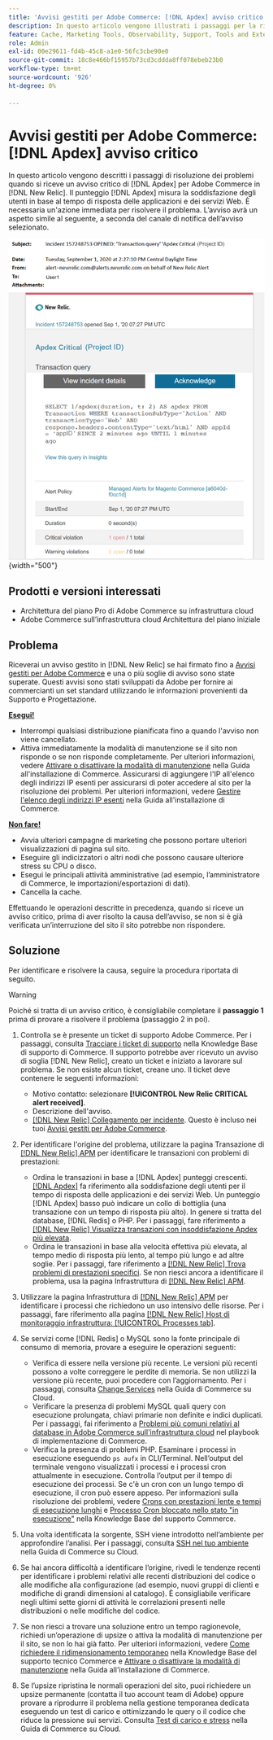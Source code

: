 ```yaml
---
title: 'Avvisi gestiti per Adobe Commerce: [!DNL Apdex] avviso critico'
description: In questo articolo vengono illustrati i passaggi per la risoluzione dei problemi quando si riceve un  [!DNL Apdex] avviso critico per Adobe Commerce in [!DNL New Relic]. The [!DNL Apdex] score, che misura la soddisfazione degli utenti in base al tempo di risposta delle applicazioni e dei servizi Web. È necessaria un'azione immediata per risolvere il problema.
feature: Cache, Marketing Tools, Observability, Support, Tools and External Services
role: Admin
exl-id: 00e29611-fd4b-45c8-a1e0-56fc3cbe90e0
source-git-commit: 18c8e466bf15957b73cd3cddda8ff078ebeb23b0
workflow-type: tm+mt
source-wordcount: '926'
ht-degree: 0%

---
```


# Avvisi gestiti per Adobe Commerce: [!DNL Apdex] avviso critico

In questo articolo vengono descritti i passaggi di risoluzione dei problemi quando si riceve un avviso critico di [!DNL Apdex] per Adobe Commerce in [!DNL New Relic]. Il punteggio [!DNL Apdex] misura la soddisfazione degli utenti in base al tempo di risposta delle applicazioni e dei servizi Web. È necessaria un&#39;azione immediata per risolvere il problema. L’avviso avrà un aspetto simile al seguente, a seconda del canale di notifica dell’avviso selezionato.

![avviso critico apdex](../../assets/managed-alerts/apdex-critical-magento-managed.png){width="500"}

## Prodotti e versioni interessati

* Architettura del piano Pro di Adobe Commerce su infrastruttura cloud
* Adobe Commerce sull’infrastruttura cloud Architettura del piano iniziale

## Problema

Riceverai un avviso gestito in [!DNL New Relic] se hai firmato fino a [Avvisi gestiti per Adobe Commerce](managed-alerts-for-magento-commerce.md) e una o più soglie di avviso sono state superate. Questi avvisi sono stati sviluppati da Adobe per fornire ai commercianti un set standard utilizzando le informazioni provenienti da Supporto e Progettazione.

<u> **Esegui!** </u>

* Interrompi qualsiasi distribuzione pianificata fino a quando l&#39;avviso non viene cancellato.
* Attiva immediatamente la modalità di manutenzione se il sito non risponde o se non risponde completamente. Per ulteriori informazioni, vedere [Attivare o disattivare la modalità di manutenzione](https://experienceleague.adobe.com/en/docs/commerce-operations/installation-guide/tutorials/maintenance-mode) nella Guida all&#39;installazione di Commerce. Assicurarsi di aggiungere l&#39;IP all&#39;elenco degli indirizzi IP esenti per assicurarsi di poter accedere al sito per la risoluzione dei problemi. Per ulteriori informazioni, vedere [Gestire l&#39;elenco degli indirizzi IP esenti](https://experienceleague.adobe.com/en/docs/commerce-operations/installation-guide/tutorials/maintenance-mode#maintain-the-list-of-exempt-ip-addresses) nella Guida all&#39;installazione di Commerce.

<u>**Non fare!**</u>

* Avvia ulteriori campagne di marketing che possono portare ulteriori visualizzazioni di pagina sul sito.
* Eseguire gli indicizzatori o altri nodi che possono causare ulteriore stress su CPU o disco.
* Esegui le principali attività amministrative (ad esempio, l’amministratore di Commerce, le importazioni/esportazioni di dati).
* Cancella la cache.

Effettuando le operazioni descritte in precedenza, quando si riceve un avviso critico, prima di aver risolto la causa dell’avviso, se non si è già verificata un’interruzione del sito il sito potrebbe non rispondere.

## Soluzione

Per identificare e risolvere la causa, seguire la procedura riportata di seguito.

>[!WARNING]
>
>Poiché si tratta di un avviso critico, è consigliabile completare il **passaggio 1** prima di provare a risolvere il problema (passaggio 2 in poi).

1. Controlla se è presente un ticket di supporto Adobe Commerce. Per i passaggi, consulta [Tracciare i ticket di supporto](https://experienceleague.adobe.com/en/docs/commerce-knowledge-base/kb/help-center-guide/magento-help-center-user-guide#track-support-case) nella Knowledge Base di supporto di Commerce. Il supporto potrebbe aver ricevuto un avviso di soglia [!DNL New Relic], creato un ticket e iniziato a lavorare sul problema. Se non esiste alcun ticket, creane uno. Il ticket deve contenere le seguenti informazioni:
   * Motivo contatto: selezionare **[!UICONTROL New Relic CRITICAL alert received]**.
   * Descrizione dell&#39;avviso.
   * [[!DNL New Relic] Collegamento per incidente](https://docs.newrelic.com/docs/alerts-applied-intelligence/new-relic-alerts/alert-incidents/view-violation-event-details-incidents). Questo è incluso nei tuoi [Avvisi gestiti per Adobe Commerce](managed-alerts-for-magento-commerce.md).
1. Per identificare l&#39;origine del problema, utilizzare la pagina Transazione di [[!DNL New Relic] APM](https://docs.newrelic.com/docs/apm/applications-menu/monitoring/transactions-page-find-specific-performance-problems) per identificare le transazioni con problemi di prestazioni:
   * Ordina le transazioni in base a [!DNL Apdex] punteggi crescenti. [[!DNL Apdex]](https://docs.newrelic.com/docs/apm/new-relic-apm/apdex/apdex-measure-user-satisfaction) fa riferimento alla soddisfazione degli utenti per il tempo di risposta delle applicazioni e dei servizi Web. Un punteggio [!DNL Apdex] basso può indicare un collo di bottiglia (una transazione con un tempo di risposta più alto). In genere si tratta del database, [!DNL Redis] o PHP. Per i passaggi, fare riferimento a [[!DNL New Relic] Visualizza transazioni con insoddisfazione Apdex più elevata](https://docs.newrelic.com/docs/apm/new-relic-apm/apdex/apdex-measure-user-satisfaction/#dissatisfaction).
   * Ordina le transazioni in base alla velocità effettiva più elevata, al tempo medio di risposta più lento, al tempo più lungo e ad altre soglie. Per i passaggi, fare riferimento a [[!DNL New Relic] Trova problemi di prestazioni specifici](https://docs.newrelic.com/docs/apm/applications-menu/monitoring/transactions-page-find-specific-performance-problems). Se non riesci ancora a identificare il problema, usa la pagina Infrastruttura di [[!DNL New Relic] APM](https://docs.newrelic.com/docs/infrastructure/infrastructure-ui-pages/infra-hosts-ui-page/).
1. Utilizzare la pagina Infrastruttura di [[!DNL New Relic] APM](https://docs.newrelic.com/docs/infrastructure/infrastructure-ui-pages/infra-hosts-ui-page/) per identificare i processi che richiedono un uso intensivo delle risorse. Per i passaggi, fare riferimento alla pagina [[!DNL New Relic] Host di monitoraggio infrastruttura: [!UICONTROL Processes tab]](https://docs.newrelic.com/docs/infrastructure/infrastructure-ui-pages/infra-hosts-ui-page/#processes).
1. Se servizi come [!DNL Redis] o MySQL sono la fonte principale di consumo di memoria, provare a eseguire le operazioni seguenti:
   * Verifica di essere nella versione più recente. Le versioni più recenti possono a volte correggere le perdite di memoria. Se non utilizzi la versione più recente, puoi procedere con l’aggiornamento. Per i passaggi, consulta [Change Services](https://experienceleague.adobe.com/docs/commerce-cloud-service/user-guide/configure/service/services-yaml.html) nella Guida di Commerce su Cloud.
   * Verificare la presenza di problemi MySQL quali query con esecuzione prolungata, chiavi primarie non definite e indici duplicati. Per i passaggi, fai riferimento a [Problemi più comuni relativi al database in Adobe Commerce sull&#39;infrastruttura cloud](https://experienceleague.adobe.com/docs/commerce-operations/implementation-playbook/best-practices/maintenance/resolve-database-performance-issues.html) nel playbook di implementazione di Commerce.
   * Verifica la presenza di problemi PHP. Esaminare i processi in esecuzione eseguendo `ps aufx` in CLI/Terminal. Nell’output del terminale vengono visualizzati i processi e i processi cron attualmente in esecuzione. Controlla l’output per il tempo di esecuzione dei processi. Se c&#39;è un cron con un lungo tempo di esecuzione, il cron può essere appeso. Per informazioni sulla risoluzione dei problemi, vedere [Crons con prestazioni lente e tempi di esecuzione lunghi](https://experienceleague.adobe.com/en/docs/commerce-knowledge-base/kb/troubleshooting/miscellaneous/slow-performance-slow-and-long-running-crons) e [Processo Cron bloccato nello stato &quot;in esecuzione&quot;](https://experienceleague.adobe.com/en/docs/commerce-knowledge-base/kb/troubleshooting/miscellaneous/cron-job-is-stuck-in-running-status) nella Knowledge Base del supporto Commerce.

1. Una volta identificata la sorgente, SSH viene introdotto nell’ambiente per approfondire l’analisi. Per i passaggi, consulta [SSH nel tuo ambiente](https://experienceleague.adobe.com/en/docs/commerce-cloud-service/user-guide/develop/secure-connections#ssh) nella Guida di Commerce su Cloud.
1. Se hai ancora difficoltà a identificare l’origine, rivedi le tendenze recenti per identificare i problemi relativi alle recenti distribuzioni del codice o alle modifiche alla configurazione (ad esempio, nuovi gruppi di clienti e modifiche di grandi dimensioni al catalogo). È consigliabile verificare negli ultimi sette giorni di attività le correlazioni presenti nelle distribuzioni o nelle modifiche del codice.
1. Se non riesci a trovare una soluzione entro un tempo ragionevole, richiedi un’operazione di upsize o attiva la modalità di manutenzione per il sito, se non lo hai già fatto. Per ulteriori informazioni, vedere [Come richiedere il ridimensionamento temporaneo](https://experienceleague.adobe.com/en/docs/commerce-knowledge-base/kb/how-to/how-to-request-temporary-magento-upsize) nella Knowledge Base del supporto tecnico Commerce e [Attivare o disattivare la modalità di manutenzione](https://experienceleague.adobe.com/en/docs/commerce-operations/installation-guide/tutorials/maintenance-mode) nella Guida all&#39;installazione di Commerce.
1. Se l’upsize ripristina le normali operazioni del sito, puoi richiedere un upsize permanente (contatta il tuo account team di Adobe) oppure provare a riprodurre il problema nella gestione temporanea dedicata eseguendo un test di carico e ottimizzando le query o il codice che riduce la pressione sui servizi. Consulta [Test di carico e stress](https://experienceleague.adobe.com/en/docs/commerce-cloud-service/user-guide/develop/test/staging-and-production#load-and-stress-testing) nella Guida di Commerce su Cloud.
